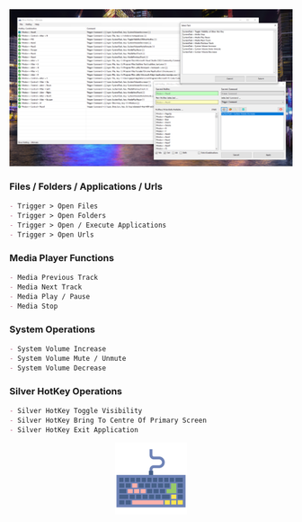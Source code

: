 <head>
  <link rel="shortcut icon" type="image/x-icon" href="favicon.ico">
</head>

<div style="text-align: center"><img style="width: 650px;" src="images/app-ss-1.png"/></div>

### Files / Folders / Applications / Urls
```markdown
- Trigger > Open Files
- Trigger > Open Folders
- Trigger > Open / Execute Applications
- Trigger > Open Urls
```


### Media Player Functions
```markdown
- Media Previous Track
- Media Next Track
- Media Play / Pause
- Media Stop
```


### System Operations
```markdown
- System Volume Increase
- System Volume Mute / Unmute
- System Volume Decrease
```


### Silver HotKey Operations
```markdown
- Silver HotKey Toggle Visibility
- Silver HotKey Bring To Centre Of Primary Screen
- Silver HotKey Exit Application
```

<div style="text-align: center"><img style="width: 128px;" src="images/HotKey.png"/></div>